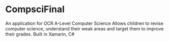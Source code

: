 # CompsciFinal
An application for OCR A-Level Computer Science
Allows children to revise computer science, understand their weak areas and target them to improve their grades.
Built in Xamarin, C# 
